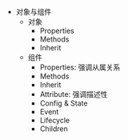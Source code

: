 - 对象与组件
  - 对象
    - Properties
    - Methods
    - Inherit
  - 组件
    - Properties: 强调从属关系
    - Methods
    - Inherit
    - Attribute: 强调描述性
    - Config & State
    - Event
    - Lifecycle
    - Children